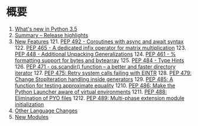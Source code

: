 # 概要
1. [What's new in Python 3.5](whatnews/README.md)
  11. [Summary – Release highlights](whatnews/Summary_Release_highlights.md)
  12. [New Features](whatnews/NewFeatures.md)
    121. [PEP 492 - Coroutines with async and await syntax](whatnews/NewFeatures.md/#pep-492---coroutines-with-async-and-await-syntax)
    122. [PEP 465 - A dedicated infix operator for matrix multiplication](whatnews/NewFeatures.md/#pep-465---a-dedicated-infix-operator-for-matrix-multiplication)
    123. [PEP 448 - Additional Unpacking Generalizations](whatnews/NewFeatures.md/#pep-448---additional-unpacking-generalizations)
    124. [PEP 461 - % formatting support for bytes and bytearray](whatnews/NewFeatures.md/#pep-461----formatting-support-for-bytes-and-bytearray)
    125. [PEP 484 - Type Hints](whatnews/NewFeatures.md/#pep-484---type-hints)
    126. [PEP 471 - os.scandir() function – a better and faster directory iterator](whatnews/NewFeatures.md/#pep-471---osscandir-function-–-a-better-and-faster-directory-iterator)
    127. [PEP 475: Retry system calls failing with EINTR](whatnews/NewFeatures.md/#pep-475-retry-system-calls-failing-with-eintr)
    128. [PEP 479: Change StopIteration handling inside generators](whatnews/NewFeatures.md/#pep-479-change-stopiteration-handling-inside-generators)
    129. [PEP 485: A function for testing approximate equality](whatnews/NewFeatures.md/#pep-485-a-function-for-testing-approximate-equality)
    1210. [PEP 486: Make the Python Launcher aware of virtual environments](whatnews/NewFeatures.md/#pep-486-make-the-python-launcher-aware-of-virtual-environments)
    1211. [PEP 488: Elimination of PYO files](whatnews/NewFeatures.md/#pep-488-elimination-of-pyo-files)
    1212. [PEP 489: Multi-phase extension module initialization](whatnews/NewFeatures/#pep-489-multi-phase-extension-module-initialization)
  13. [Other Language Changes](whatnews/OtherLanguageChanges.md)
  14. [New Modules](whatnews/NewModules.md)
